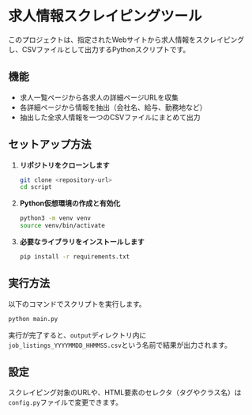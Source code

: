 # 求人情報スクレイピングツール

このプロジェクトは、指定されたWebサイトから求人情報をスクレイピングし、CSVファイルとして出力するPythonスクリプトです。

## 機能

- 求人一覧ページから各求人の詳細ページURLを収集
- 各詳細ページから情報を抽出（会社名、給与、勤務地など）
- 抽出した全求人情報を一つのCSVファイルにまとめて出力

## セットアップ方法

1.  **リポジトリをクローンします**
    ```bash
    git clone <repository-url>
    cd script
    ```

2.  **Python仮想環境の作成と有効化**
    ```bash
    python3 -m venv venv
    source venv/bin/activate
    ```

3.  **必要なライブラリをインストールします**
    ```bash
    pip install -r requirements.txt
    ```

## 実行方法

以下のコマンドでスクリプトを実行します。

```bash
python main.py
```

実行が完了すると、`output`ディレクトリ内に`job_listings_YYYYMMDD_HHMMSS.csv`という名前で結果が出力されます。

## 設定

スクレイピング対象のURLや、HTML要素のセレクタ（タグやクラス名）は`config.py`ファイルで変更できます。
